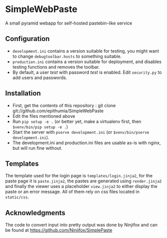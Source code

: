SimpleWebPaste
==============

A small pyramid webapp for self-hosted pastebin-like service


Configuration
-------------

  - ```development.ini``` contains a version suitable for testing, you might want to change ```debugtoolbar.hosts``` to something suitable.
  - ```production.ini``` contains a version suitable for deployment, and disables testing functions and removes the toolbar.
  - By default, a user _test_ with password _test_ is enabled. Edit ```security.py``` to add users and passwords.

Installation
------------

  - First, get the contents of this repository : git clone git://github.com/epithumia/SimpleWebPaste
  - Edit the files mentioned above
  - Run ```pip setup -e .``` (or better yet, make a virtualenv first, then ```$venv/bin/pip setup -e .```)
  - Start the server with ```pserve development.ini``` (or ```$venv/bin/pserve development.ini```).
  - The development.ini and production.ini files are usable as-is with nginx, but will run fine without.

Templates
---------
The template used for the login page is ```templates/login.jinja2```, for the paste page it is ```paste.jinja2```, the pastes are generated using ```render.jinja2``` and finally the viewer uses a placeholder ```view.jinja2``` to either display the paste or an error message. All of them rely on css files located in ```static/css```.

Acknowledgments
---------------
The code to convert input into pretty output was done by Ninjifox and can be found at https://github.com/Ninjifox/SimplePaste
